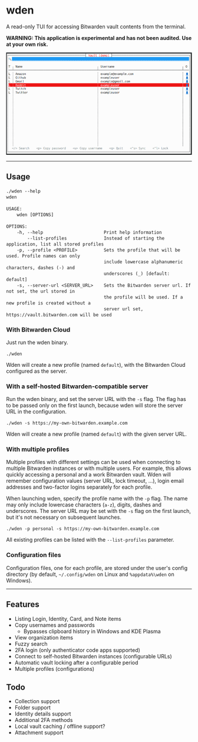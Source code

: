 # wden

A read-only TUI for accessing Bitwarden vault contents from the terminal.

**WARNING: This application is experimental and has not been audited. Use at your own risk.**

![Screenshot](doc/vault_screenshot.png)

---

## Usage

```
./wden --help
wden 

USAGE:
    wden [OPTIONS]

OPTIONS:
    -h, --help                       Print help information
        --list-profiles              Instead of starting the application, list all stored profiles
    -p, --profile <PROFILE>          Sets the profile that will be used. Profile names can only
                                     include lowercase alphanumeric characters, dashes (-) and
                                     underscores (_) [default: default]
    -s, --server-url <SERVER_URL>    Sets the Bitwarden server url. If not set, the url stored in
                                     the profile will be used. If a new profile is created without a
                                     server url set, https://vault.bitwarden.com will be used
```

### With Bitwarden Cloud

Just run the wden binary.
```
./wden
```

Wden will create a new profile (named `default`), with the Bitwarden Cloud configured as the server.

### With a self-hosted Bitwarden-compatible server

Run the wden binary, and set the server URL with the `-s` flag. The flag has to be passed only on the first launch, because wden will store the server URL in the configuration.

```
./wden -s https://my-own-bitwarden.example.com
```

Wden will create a new profile (named `default`) with the given server URL.

### With multiple profiles

Multiple profiles with different settings can be used when connecting to multiple Bitwarden instances or with multiple users. For example, this allows quickly accessing a personal and a work Bitwarden vault. Wden will remember configuration values (server URL, lock timeout, ...), login email addresses and two-factor logins separately for each profile.

When launching wden, specify the profile name with the `-p` flag. The name may only include lowercase characters (`a-z`), digits, dashes and underscores. The server URL may be set with the `-s` flag on the first launch, but it's not necessary on subsequent launches.

```
./wden -p personal -s https://my-own-bitwarden.example.com
```

All existing profiles can be listed with the `--list-profiles` parameter.

### Configuration files

Configuration files, one for each profile, are stored under the user's config directory (by default, `~/.config/wden` on Linux and `%appdata%\wden` on Windows).

---

## Features

- Listing Login, Identity, Card, and Note items
- Copy usernames and passwords
    - Bypasses clipboard history in Windows and KDE Plasma
- View organization items
- Fuzzy search
- 2FA login (only authenticator code apps supported)
- Connect to self-hosted Bitwarden instances (configurable URLs)
- Automatic vault locking after a configurable period
- Multiple profiles (configurations)

## Todo

- Collection support
- Folder support
- Identity details support
- Additional 2FA methods
- Local vault caching / offline support?
- Attachment support
